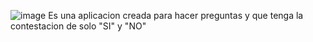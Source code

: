 ![image](https://github.com/user-attachments/assets/462311e5-41b0-4eed-947a-f817a59fba23)
Es una aplicacion creada para hacer preguntas y que tenga la contestacion de solo "SI" y "NO" 
